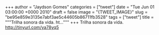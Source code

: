 
+++
author = "Jaydson Gomes"
categories = ["tweet"]
date = "Tue Jun 01 03:00:00 +0000 2010"
draft = false
image = "{TWEET_IMAGE}"
slug = "be95e859e3135e7abf3ae5c44605b86711fb3528"
tags = ["tweet"]
title = """Trilha sonora da vida. ht..."""
+++
Trilha sonora da vida. http://tinyurl.com/ya78yq5
